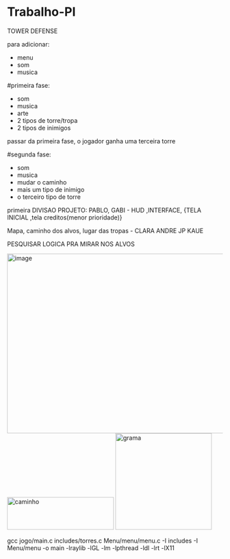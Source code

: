 # Trabalho-PI

TOWER DEFENSE

para adicionar: 

- menu
- som
- musica

#primeira fase:    
  - som
  - musica
  - arte
  - 2 tipos de torre/tropa
  - 2 tipos de inimigos
    
passar da primeira fase, o jogador ganha uma terceira torre

#segunda fase:
  - som
  - musica
  - mudar o caminho
  - mais um tipo de inimigo
  - o terceiro tipo de torre

primeira DIVISAO  PROJETO:
  PABLO, GABI - HUD ,INTERFACE, {TELA INICIAL ,tela creditos(menor prioridade)} 
  
  Mapa, caminho dos alvos, lugar das tropas - CLARA ANDRE JP KAUE

PESQUISAR LOGICA PRA MIRAR NOS ALVOS 


<img width="664" height="419" alt="image" src="https://github.com/user-attachments/assets/bc70629c-50ea-48b5-a0bb-263d18aed400" />



<img width="249" height="76" alt="caminho" src="https://github.com/user-attachments/assets/bd7c1fed-7325-4a59-a525-c6cc89b2fde2" />

<img width="225" height="225" alt="grama" src="https://github.com/user-attachments/assets/4b973955-2497-43cb-bfa3-b9d3996b4857" />


gcc jogo/main.c includes/torres.c Menu/menu/menu.c -I includes -I Menu/menu -o main -lraylib -lGL -lm -lpthread -ldl -lrt -lX11
